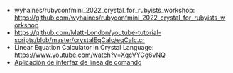

* wyhaines/rubyconfmini_2022_crystal_for_rubyists_workshop: https://github.com/wyhaines/rubyconfmini_2022_crystal_for_rubyists_workshop
* https://github.com/Matt-London/youtube-tutorial-scripts/blob/master/crystalEqCalc/eqCalc.cr
* Linear Equation Calculator in Crystal Language: https://www.youtube.com/watch?v=XqcVYCg6vNQ
* [Aplicación de interfaz de línea de comando](https://runebook.dev/es/docs/crystal/getting_started/cli)


